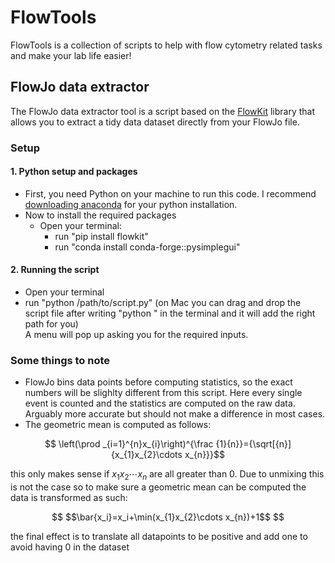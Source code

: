 # FlowTools
FlowTools is a collection of scripts to help with flow cytometry related tasks and make your lab life easier!

## FlowJo data extractor
The FlowJo data extractor tool is a script based on the [FlowKit](https://github.com/whitews/FlowKit) library that allows you to extract a tidy data dataset directly from your FlowJo file.

### Setup
#### 1. Python setup and packages
- First, you need Python on your machine to run this code. I recommend [downloading anaconda](https://www.anaconda.com/download) for your python installation.
- Now to install the required packages
  - Open your terminal:
    - run "pip install flowkit"
    - run "conda install conda-forge::pysimplegui"
#### 2. Running the script
- Open your terminal
- run "python /path/to/script.py" (on Mac you can drag and drop the script file after writing "python " in the terminal and it will add the right path for you) \
A menu will pop up asking you for the required inputs.


### Some things to note
- FlowJo bins data points before computing statistics, so the exact numbers will be slighlty different from this script. Here every single event is counted and the statistics are computed on the raw data. Arguably more accurate but should not make a difference in most cases.
- The geometric mean is computed as follows:
```math
  \left(\prod _{i=1}^{n}x_{i}\right)^{\frac {1}{n}}={\sqrt[{n}]{x_{1}x_{2}\cdots x_{n}}}
```
  this only makes sense if $`x_{1}x_{2}\cdots x_{n}`$ are all greater than $0$. Due to unmixing this is not the case so to make sure a geometric mean can be computed the data is transformed as such: 
```math
  $$\bar{x_i}=x_i+\min(x_{1}x_{2}\cdots x_{n})+1$$ 
```
  the final effect is to translate all datapoints to be positive and add one to avoid having $0$ in the dataset
